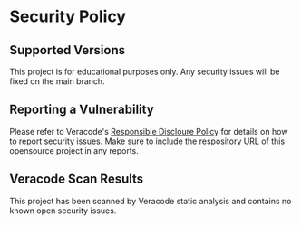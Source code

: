 # Security Policy

## Supported Versions

This project is for educational purposes only.  Any security issues will be fixed on the main branch.

## Reporting a Vulnerability

Please refer to Veracode's [Responsible Discloure Policy](https://www.veracode.com/legal-privacy/responsible-disclosure-policy) for details on
how to report security issues.  Make sure to include the respository URL of this opensource project in any reports.

## Veracode Scan Results

This project has been scanned by Veracode static analysis and contains no known open security issues.

